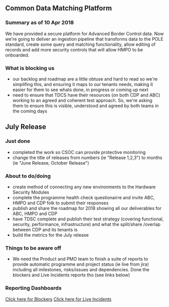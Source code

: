 ## Common Data Matching Platform

### Summary as of 10 Apr 2018
We have provided a secure platform for Advanced Border Control data. Now we're going to deliver an ingestion pipeline that transforms data to the POLE standard, create some query and matching functionality, allow editing of records and add more security controls that will allow HMPO to be onboarded.

### What is blocking us
- our backlog and roadmap are a little obtuse and hard to read so we're simplifing this, and ensuring it maps to our tenants needs, making it easier for them to see whats done, in progress or coming up next
- need to ensure that TDCS have their resources (on both CDP and ABC) working to an agreed and coherent test approach. So, we're asking them to ensure this is visible, understood and agreed by both teams in the coming days

## July Release

### Just done
- completed the work so CSOC can provide protective monitoring
- change the title of releases from numbers (ie "Release 1,2,3") to months (ie "June Release, October Release")

### About to do/doing
- create method of connecting any new environments to the Hardware Security Modules
- complete the programme health check questionairre and invite ABC, HMPO and CDP folk to submit their responses
- publish and share the roadmap for 2018 showing all our deliverables for ABC, HMPO and CDP
- have TDSC complete and publish their test strategy (covering functional, security, performance, infrastructure) and what the split/share /overlap between CDP and its tenants is
- build the metrics for the July release

### Things to be aware off
  - We need the Product and PMO team to finish a suite of reports to provide automatic programme and project status (ie live from jira) including all milestones, risks/issues and dependencies. Done the blockers and Live Incidents reports tho (see links below)
 
### Reporting Dashboards
[Click here for Blockers](https://collaboration.homeoffice.gov.uk/display/CDP/Blockers)
[Click here for Live Incidents](https://collaboration.homeoffice.gov.uk/display/CDP/Live+Incidents)
